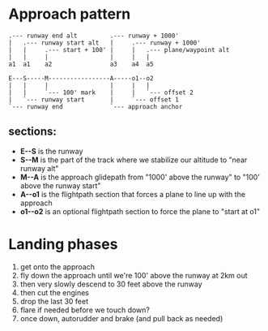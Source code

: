 # Approach pattern

```
.--- runway end alt         .--- runway + 1000'
|   .--- runway start alt   |     .--- runway + 1000'
|   |     .--- start + 100' |     |   .--- plane/waypoint alt
|   |     |                 |     |   |
a1  a1    a2                a3    a4  a5

E---S-----M-----------------A-----o1--o2
|   |     |                 |     |   |
|   |     `--- 100' mark    |     |   `--- offset 2
|   `--- runway start       |     `--- offset 1
`--- runway end             `--- approach anchor
```

## sections:

- **E--S** is the runway
- **S--M** is the part of the track where we stabilize our altitude to "near runway alt"
- **M--A** is the approach glidepath from "1000' above the runway" to "100' above the runway start"
- **A--o1** is the flightpath section that forces a plane to line up with the approach
- **o1--o2** is an optional flightpath section to force the plane to "start at o1"

# Landing phases

1. get onto the approach
1. fly down the approach until we're 100' above the runway at 2km out
1. then very slowly descend to 30 feet above the runway
1. then cut the engines
1. drop the last 30 feet
1. flare if needed before we touch down?
1. once down, autorudder and brake (and pull back as needed)

